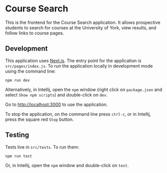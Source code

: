 # Course Search

This is the frontend for the Course Search application. It allows
prospective students to search for courses at the University of York,
view results, and follow links to course pages.

## Development

This application uses [Next.js](https://nextjs.org/). The entry point 
for the application is `src/pages/index.js`. To run the
application locally in development mode using the command line:

```
npm run dev
```
                                                      
Alternatively, in Intellij, open the `npm` window (right click
on `package.json` and select `Show npm scripts`) and double-click on 
`dev`. 

Go to [http://localhost:3000](http://localhost:3000) 
to use the application.

To stop the application, on the command line press `ctrl-c`, or in
Intellij, press the square red `Stop` button. 

## Testing

Tests live in `src/tests`. To run them:

```
npm run test
```

Or, in Intellij, open the `npm` window and double-click on `test`.
                                                      
